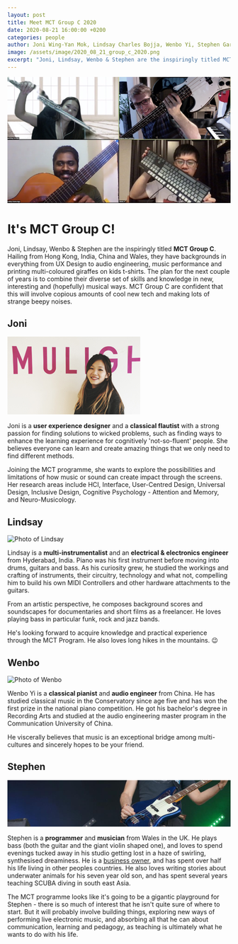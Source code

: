 ```yaml
---
layout: post
title: Meet MCT Group C 2020
date: 2020-08-21 16:00:00 +0200
categories: people
author: Joni Wing-Yan Mok, Lindsay Charles Bojja, Wenbo Yi, Stephen Gardener
image: /assets/image/2020_08_21_group_c_2020.png
excerpt: "Joni, Lindsay, Wenbo & Stephen are the inspiringly titled MCT Group C. Hailing from Hong Kong, India, China and Wales, they have backgrounds in everything from UX Design to audio engineering, music performance and printing multi-coloured giraffes on kids t-shirts."
---
```


![Photo of Group C](/assets/image/2020_08_21_group_c.jpg "Group C")

# It's MCT Group C!

Joni, Lindsay, Wenbo & Stephen are the inspiringly titled **MCT Group C**. Hailing from Hong Kong, India, China and Wales, they have backgrounds in everything from UX Design to audio engineering, music performance and printing multi-coloured giraffes on kids t-shirts. The plan for the next couple of years is to combine their diverse set of skills and knowledge in new, interesting and (hopefully) musical ways. MCT Group C are confident that this will involve copious amounts of cool new tech and making lots of strange beepy noises.

## Joni

![Photo of Joni](/assets/image/2020_08_23_joni_group_c_2020.jpg)

Joni is a **user experience designer** and a **classical flautist** with a strong passion for finding solutions to wicked problems, such as finding ways to enhance the learning experience for cognitively 'not-so-fluent' people. She believes everyone can learn and create amazing things that we only need to find different methods.

Joining the MCT programme, she wants to explore the possibilities and limitations of how music or sound can create impact through the screens. Her research areas include HCI, Interface, User-Centred Design, Universal Design, Inclusive Design, Cognitive Psychology - Attention and Memory, and Neuro-Musicology.


## Lindsay

![Photo of Lindsay](/assets/image/2020_08_23.jpg)

Lindsay is a **multi-instrumentalist** and an **electrical & electronics engineer** from Hyderabad, India. Piano was his first instrument before moving into drums, guitars and bass. As his curiosity grew, he studied the workings and crafting of instruments, their circuitry, technology and what not, compelling him to build his own MIDI Controllers and other hardware attachments to the guitars.

From an artistic perspective, he composes background scores and soundscapes for documentaries and short films as a freelancer. He loves playing bass in particular funk, rock and jazz bands.

He's looking forward to acquire knowledge and practical experience through the MCT Program. He also loves long hikes in the mountains. :wink:

## Wenbo

![Photo of Wenbo](/assets/image/2020_08_23.jpg)

Wenbo Yi is a **classical pianist** and **audio engineer** from China. He has studied classical music in the Conservatory since age five and has won the first prize in the national piano competition. He got his bachelor's degree in Recording Arts and studied at the audio engineering master program in the Communication University of China.

He viscerally believes that music is an exceptional bridge among multi-cultures and sincerely hopes to be your friend.

## Stephen

![Photo of Stephen](/assets/image/2020_08_22_stephen_bass.jpg "Stephen")

Stephen is a **programmer** and **musician** from Wales in the UK. He plays bass (both the guitar and the giant violin shaped one), and loves to spend evenings tucked away in his studio getting lost in a haze of swirling, synthesised dreaminess. He is a [business owner](https://www.noddlepod.com), and has spent over half his life living in other peoples countries. He also loves writing stories about underwater animals for his seven year old son, and has spent several years teaching SCUBA diving in south east Asia.

The MCT programme looks like it's going to be a gigantic playground for Stephen - there is so much of interest that he isn't quite sure of where to start. But it will probably involve building things, exploring new ways of performing live electronic music, and absorbing all that he can about communication, learning and pedagogy, as teaching is ultimately what he wants to do with his life.
